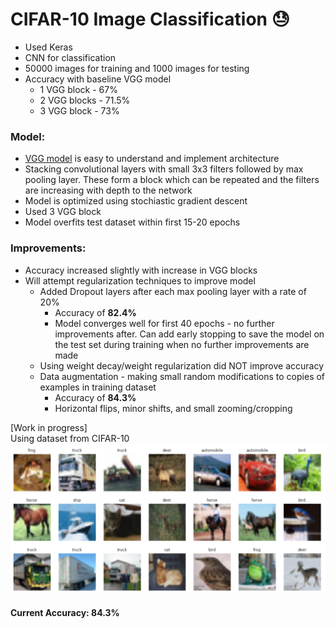 # CIFAR-10 Image Classification 😓
* Used Keras
* CNN for classification
* 50000 images for training and 1000 images for testing
* Accuracy with baseline VGG model
  * 1 VGG block - 67%
  * 2 VGG blocks - 71.5%
  * 3 VGG block - 73%

### Model:
* [VGG model](https://arxiv.org/abs/1409.1556) is easy to understand and implement architecture
* Stacking convolutional layers with small 3x3 filters followed by max pooling layer. These form a block which can be repeated and the filters are increasing with depth to the network
* Model is optimized using stochiastic gradient descent
* Used 3 VGG block
* Model overfits test dataset within first 15-20 epochs

### Improvements:
* Accuracy increased slightly with increase in VGG blocks
* Will attempt regularization techniques to improve model
  * Added Dropout layers after each max pooling layer with a rate of 20%
    * Accuracy of __82.4%__
    * Model converges well for first 40 epochs - no further improvements after. Can add early stopping to save the model on the test set during training when no further improvements are made
  * Using weight decay/weight regularization did NOT improve accuracy
  * Data augmentation - making small random modifications to copies of examples in training dataset
    * Accuracy of __84.3%__
    * Horizontal flips, minor shifts, and small zooming/cropping

[Work in progress]
<br> 
Using dataset from CIFAR-10
![cifar10 image](https://github.com/Zulfa-Varvani/ML-things/blob/main/image%20classification/cifar10.png)

#### Current Accuracy: 84.3%
